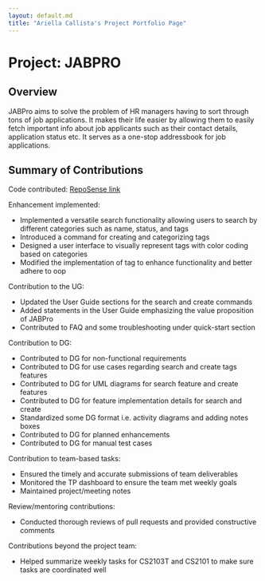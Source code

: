 ```yaml
---
layout: default.md
title: "Ariella Callista's Project Portfolio Page"
---
```


# Project: JABPRO
## Overview
JABPro aims to solve the problem of HR managers having to sort through tons of job applications.
It makes their life easier by allowing them to easily fetch important info about job applicants such as their contact details, application status etc. It serves as a one-stop addressbook for job applications.
## Summary of Contributions
Code contributed: [RepoSense link](https://nus-cs2103-ay2324s1.github.io/tp-dashboard/?search=ariellacallista&breakdown=true)

Enhancement implemented:
* Implemented a versatile search functionality allowing users to search by different categories such as name, status, and tags
* Introduced a command for creating and categorizing tags
* Designed a user interface to visually represent tags with color coding based on categories
* Modified the implementation of tag to enhance functionality and better adhere to oop

Contribution to the UG:
* Updated the User Guide sections for the search and create commands
* Added statements in the User Guide emphasizing the value proposition of JABPro
* Contributed to FAQ and some troubleshooting under quick-start section

Contribution to DG:
* Contributed to DG for non-functional requirements
* Contributed to DG for use cases regarding search and create tags features
* Contributed to DG for UML diagrams for search feature and create features
* Contributed to DG for feature implementation details for search and create
* Standardized some DG format i.e. activity diagrams and adding notes boxes
* Contributed to DG for planned enhancements
* Contributed to DG for manual test cases

Contribution to team-based tasks:
* Ensured the timely and accurate submissions of team deliverables
* Monitored the TP dashboard to ensure the team met weekly goals
* Maintained project/meeting notes

Review/mentoring contributions:
* Conducted thorough reviews of pull requests and provided constructive comments

Contributions beyond the project team:
* Helped summarize weekly tasks for CS2103T and CS2101 to make sure tasks are coordinated well
